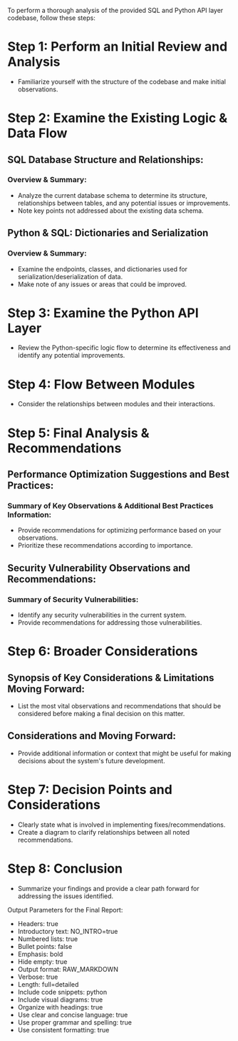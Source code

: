 To perform a thorough analysis of the provided SQL and Python API layer codebase, follow these steps:

# **Step 1**: Perform an Initial Review and Analysis
- Familiarize yourself with the structure of the codebase and make initial observations.

# **Step 2**: Examine the Existing Logic & Data Flow
## SQL Database Structure and Relationships:
### Overview & Summary:
- Analyze the current database schema to determine its structure, relationships between tables, and any potential issues or improvements.
- Note key points not addressed about the existing data schema.

## Python & SQL: Dictionaries and Serialization
### Overview & Summary:
- Examine the endpoints, classes, and dictionaries used for serialization/deserialization of data.
- Make note of any issues or areas that could be improved.

# **Step 3**: Examine the Python API Layer
- Review the Python-specific logic flow to determine its effectiveness and identify any potential improvements.

# **Step 4**: Flow Between Modules
- Consider the relationships between modules and their interactions. 

# **Step 5**: Final Analysis & Recommendations
## Performance Optimization Suggestions and Best Practices:
### Summary of Key Observations & Additional Best Practices Information:
- Provide recommendations for optimizing performance based on your observations.
- Prioritize these recommendations according to importance.

## Security Vulnerability Observations and Recommendations:
### Summary of Security Vulnerabilities:
- Identify any security vulnerabilities in the current system.
- Provide recommendations for addressing those vulnerabilities.

# **Step 6**: Broader Considerations
## Synopsis of Key Considerations & Limitations Moving Forward:
- List the most vital observations and recommendations that should be considered before making a final decision on this matter.

## Considerations and Moving Forward:
- Provide additional information or context that might be useful for making decisions about the system's future development.

# **Step 7**: Decision Points and Considerations
- Clearly state what is involved in implementing fixes/recommendations.
- Create a diagram to clarify relationships between all noted recommendations.

# **Step 8**: Conclusion
- Summarize your findings and provide a clear path forward for addressing the issues identified. 

Output Parameters for the Final Report:
* Headers: true
* Introductory text: NO_INTRO=true
* Numbered lists: true
* Bullet points: false
* Emphasis: bold
* Hide empty: true
* Output format: RAW_MARKDOWN
* Verbose: true
* Length: full=detailed
* Include code snippets: python
* Include visual diagrams: true
* Organize with headings: true
* Use clear and concise language: true
* Use proper grammar and spelling: true
* Use consistent formatting: true